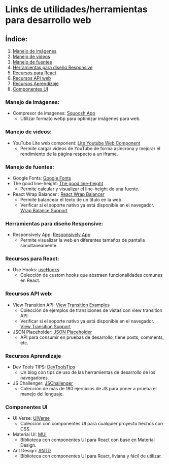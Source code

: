 # Links de utilidades/herramientas para desarrollo web

## Índice:

1. [Manejo de imágenes](#manejo-de-imágenes)
2. [Manejo de videos](#manejo-de-videos)
3. [Manejo de fuentes](#manejo-de-fuentes)
4. [Herramientas para diseño Responsive](#herramientas-para-diseño-responsive)
5. [Recursos para React](#recursos-para-react)
6. [Recursos API web](#recursos-api-web)
7. [Recursos Aprendizaje](#recursos-aprendizaje)
8. [Componentes UI](#componentes-ui)

### Manejo de imágenes:

- Compresor de imagenes: [Squoosh App](https://squoosh.app/)
  - Utilizar formato webp para optimizar imágenes para web.

### Manejo de videos:

- YouTube Lite web component: [Lite Youtube Web Component](https://github.com/paulirish/lite-youtube-embed)
  - Permite cargar videos de YouTube de forma asíncrona y mejorar el rendimiento de la página respecto a un iframe.

### Manejo de fuentes:

- Google Fonts: [Google Fonts](https://fonts.google.com/)
- The good line-height: [The good line-height](https://www.thegoodlineheight.com/)
  - Permite calcular y visualizar el line-height de una fuente.
- React Wrap Balancer : [React Wrap Balancer](https://react-wrap-balancer.vercel.app/)
  - Permite balancear el texto de un título en la web.
  - Verificar si el soporte nativo ya está disponible en el navegador. [Wrap Balance Support](https://caniuse.com/css-text-wrap-balance)

### Herramientas para diseño Responsive:

- Responsively App: [Responsively App](https://responsively.app/)
  - Permite visualizar la web en diferentes tamaños de pantalla simultaneamente.

### Recursos para React:

- Use Hooks: [useHooks](https://usehooks.com/)
  - Colección de custom hooks que abstraen funcionalidades comunes en React.

### Recursos API web:

- View Transition API: [View Transition Examples](https://simple-set-demos.glitch.me/)
  - Colección de ejemplos de transiciones de vistas con view transition API.
  - Verificar si el soporte nativo ya está disponible en el navegador. [View Transition Support](https://caniuse.com/view-transitions)
- JSON Placeholder: [JSON Placeholder](https://jsonplaceholder.typicode.com/)
  - API para consumir en pruebas de desarrollo, tiene posts, comments, etc.

### Recursos Aprendizaje

- Dev Tools TIPS: [DevToolsTips](https://devtoolstips.org/)
  - Un blog con tips de uso de las herramientas de desarrollo de los navegadores.
- JS Challenger: [JSChallenger](https://jschallenger.com/)
  - Colección de más de 180 ejercicios de JS para poner a prueba el manejo del lenguaje.

### Componentes UI

- UI Verse: [UIVerse](https://uiverse.io/)
  - Colección con componentes UI para cualquier proyecto hechos con CSS.
- Material UI: [MUI](https://mui.com/)
  - Biblioteca con componentes UI para React con base en Material Design.
- Ant Design: [ANTD](https://ant.design/)
  - Biblioteca con componentes UI para React, liviana y fácil de utilizar.